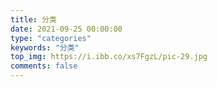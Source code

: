 ```yaml
---
title: 分类
date: 2021-09-25 00:00:00
type: "categories"
keywords: "分类"
top_img: https://i.ibb.co/xs7FgzL/pic-29.jpg
comments: false
---
```

